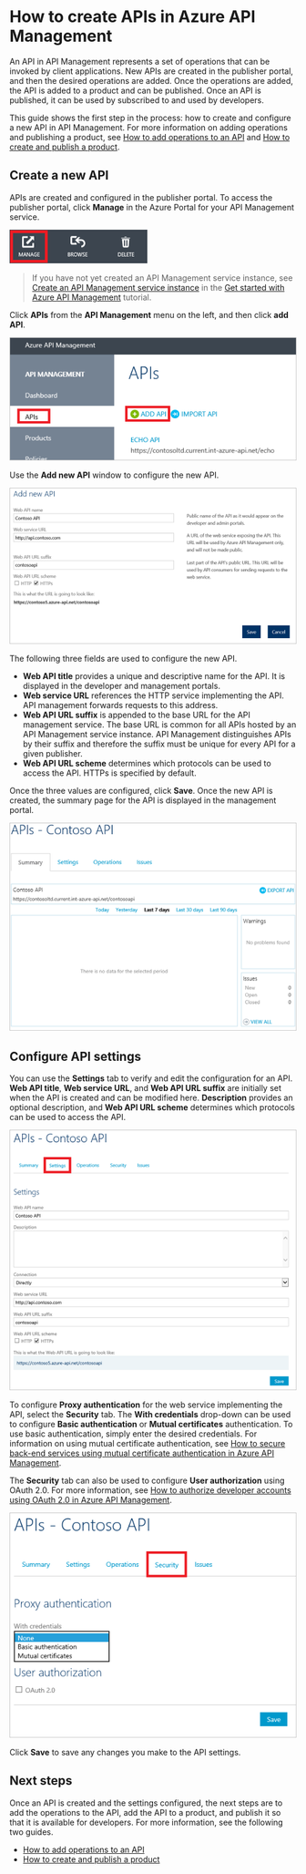 <properties 
	pageTitle="How to create APIs in Azure API Management" 
	description="Learn how to create and configure APIs in Azure API Management." 
	services="api-management" 
	documentationCenter="" 
	authors="steved0x" 
	manager="dwrede" 
	editor=""/>

<tags 
	ms.service="api-management" 
	ms.workload="mobile" 
	ms.tgt_pltfrm="na" 
	ms.devlang="na" 
	ms.topic="article" 
	ms.date="03/10/2015" 
	ms.author="sdanie"/>

# How to create APIs in Azure API Management

An API in API Management represents a set of operations that can be invoked by client applications. New APIs are created in the publisher portal, and then the desired operations are added. Once the operations are added, the API is added to a product and can be published. Once an API is published, it can be used by subscribed to and used by developers.

This guide shows the first step in the process: how to create and configure a new API in API Management. For more information on adding operations and publishing a product, see [How to add operations to an API][] and [How to create and publish a product][].

## <a name="create-new-api"> </a>Create a new API

APIs are created and configured in the publisher portal. To access the publisher portal, click **Manage** in the Azure Portal for your API Management service.

![Publisher portal][api-management-management-console]

>If you have not yet created an API Management service instance, see [Create an API Management service instance][] in the [Get started with Azure API Management][] tutorial.

Click **APIs** from the **API Management** menu on the left, and then click **add API**.

![Create API][api-management-create-api]

Use the **Add new API** window to configure the new API.

![Add new API][api-management-add-new-api]

The following three fields are used to configure the new API.

-	**Web API title** provides a unique and descriptive name for the API. It is displayed in the developer and management portals.
-	**Web service URL** references the HTTP service implementing the API. API management forwards requests to this address.
-	**Web API URL suffix** is appended to the base URL for the API management service. The base URL is common for all APIs hosted by an API Management service instance. API Management distinguishes APIs by their suffix and therefore the suffix must be unique for every API for a given publisher.
-	**Web API URL scheme** determines which protocols can be used to access the API. HTTPs is specified by default.

Once the three values are configured, click **Save**. Once the new API is created, the summary page for the API is displayed in the management portal.

![API summary][api-management-api-summary]

## <a name="configure-api-settings"> </a>Configure API settings

You can use the **Settings** tab to verify and edit the configuration for an API. **Web API title**, **Web service URL**, and **Web API URL suffix** are initially set when the API is created and can be modified here. **Description** provides an optional description, and **Web API URL scheme** determines which protocols can be used to access the API.

![API settings][api-management-api-settings]

To configure **Proxy authentication** for the web service implementing the API, select the **Security** tab. The **With credentials** drop-down can be used to configure **Basic authentication** or **Mutual certificates** authentication. To use basic authentication, simply enter the desired credentials. For information on using mutual certificate authentication, see [How to secure back-end services using mutual certificate authentication in Azure API Management][].

The **Security** tab can also be used to configure **User authorization** using OAuth 2.0. For more information, see [How to authorize developer accounts using OAuth 2.0 in Azure API Management][].

![Basic authentication settings][api-management-api-settings-credentials]

Click **Save** to save any changes you make to the API settings.

## <a name="next-steps"> </a>Next steps

Once an API is created and the settings configured, the next steps are to add the operations to the API, add the API to a product, and publish it so that it is available for developers. For more information, see the following two guides.

-	[How to add operations to an API][]
-	[How to create and publish a product][]





[api-management-create-api]: ./media/api-management-howto-create-apis/api-management-create-api.png
[api-management-management-console]: ./media/api-management-howto-create-apis/api-management-management-console.png
[api-management-add-new-api]: ./media/api-management-howto-create-apis/api-management-add-new-api.png
[api-management-api-settings]: ./media/api-management-howto-create-apis/api-management-api-settings.png
[api-management-api-settings-credentials]: ./media/api-management-howto-create-apis/api-management-api-settings-credentials.png
[api-management-api-summary]: ./media/api-management-howto-create-apis/api-management-api-summary.png
[api-management-echo-operations]: ./media/api-management-howto-create-apis/api-management-echo-operations.png

[What is an API?]: #what-is-api
[Create a new API]: #create-new-api
[Configure API settings]: #configure-api-settings
[Configure API operations]: #configure-api-operations
[Next steps]: #next-steps

[How to add operations to an API]: api-management-howto-add-operations.md
[How to create and publish a product]: api-management-howto-add-products.md

[Get started with Azure API Management]: api-management-get-started.md
[Create an API Management service instance]: api-management-get-started.md#create-service-instance
[How to secure back-end services using mutual certificate authentication in Azure API Management]: api-management-howto-mutual-certificates.md
[How to authorize developer accounts using OAuth 2.0 in Azure API Management]: api-management-howto-oauth2.md 